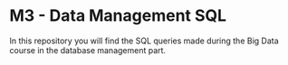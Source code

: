 # M3 - Data Management SQL

In this repository you will find the SQL queries made during the Big Data course in the database management part.
